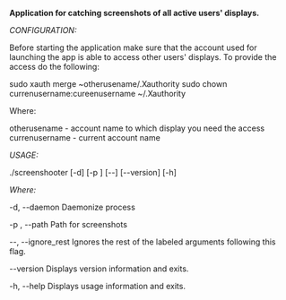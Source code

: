 **Application for catching screenshots of all active users' displays.**

*CONFIGURATION:*

Before starting the application make sure that the account used for launching the app is able to access other users' displays. To provide the access do the following:

sudo xauth merge ~otherusename/.Xauthority
sudo chown currenusername:cureenusername ~/.Xauthority

Where:

otherusename   - account name to which display you need the access
currenusername - current account name


*USAGE:*

   ./screenshooter  [-d] [-p <string>] [--] [--version] [-h]

*Where:*

   -d,  --daemon
     Daemonize process

   -p <string>,  --path <string>
     Path for screenshots

   --,  --ignore_rest
     Ignores the rest of the labeled arguments following this flag.

   --version
     Displays version information and exits.

   -h,  --help
     Displays usage information and exits.
